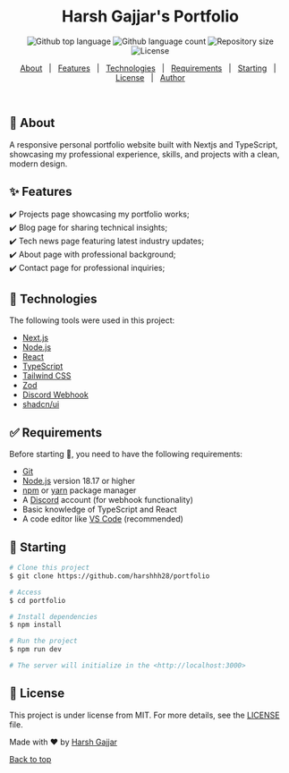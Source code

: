 <h1 align="center">Harsh Gajjar's Portfolio</h1>

<p align="center">
  <img alt="Github top language" src="https://img.shields.io/github/languages/top/harshhh28/portfolio?color=56BEB8">

  <img alt="Github language count" src="https://img.shields.io/github/languages/count/harshhh28/portfolio?color=56BEB8">

  <img alt="Repository size" src="https://img.shields.io/github/repo-size/harshhh28/portfolio?color=56BEB8">

  <img alt="License" src="https://img.shields.io/github/license/harshhh28/portfolio?color=56BEB8">

  <!-- <img alt="Github issues" src="https://img.shields.io/github/issues/harshhh28/portfolio?color=56BEB8" /> -->

  <!-- <img alt="Github forks" src="https://img.shields.io/github/forks/harshhh28/portfolio?color=56BEB8" /> -->

  <!-- <img alt="Github stars" src="https://img.shields.io/github/stars/harshhh28/portfolio?color=56BEB8" /> -->
</p>

<!-- Status -->

<!-- <h4 align="center">
    🚧  Portfolio 🚀 Under construction...  🚧
</h4>

<hr> -->

<p align="center">
  <a href="#dart-about">About</a> &#xa0; | &#xa0; 
  <a href="#sparkles-features">Features</a> &#xa0; | &#xa0;
  <a href="#rocket-technologies">Technologies</a> &#xa0; | &#xa0;
  <a href="#white_check_mark-requirements">Requirements</a> &#xa0; | &#xa0;
  <a href="#checkered_flag-starting">Starting</a> &#xa0; | &#xa0;
  <a href="#memo-license">License</a> &#xa0; | &#xa0;
  <a href="https://github.com/harshhh28" target="_blank">Author</a>
</p>

<br>

## :dart: About

A responsive personal portfolio website built with Nextjs and TypeScript, showcasing my professional experience, skills, and projects with a clean, modern design.

## :sparkles: Features

:heavy_check_mark: Projects page showcasing my portfolio works;\
:heavy_check_mark: Blog page for sharing technical insights;\
:heavy_check_mark: Tech news page featuring latest industry updates;\
:heavy_check_mark: About page with professional background;\
:heavy_check_mark: Contact page for professional inquiries;

## :rocket: Technologies

The following tools were used in this project:

- [Next.js](https://nextjs.org/)
- [Node.js](https://nodejs.org/en/)
- [React](https://pt-br.reactjs.org/)
- [TypeScript](https://www.typescriptlang.org/)
- [Tailwind CSS](https://tailwindcss.com/)
- [Zod](https://zod.dev/)
- [Discord Webhook](https://discord.com/developers/docs/resources/webhook)
- [shadcn/ui](https://ui.shadcn.com/)

## :white_check_mark: Requirements

Before starting :checkered_flag:, you need to have the following requirements:

- [Git](https://git-scm.com)
- [Node.js](https://nodejs.org/en/) version 18.17 or higher
- [npm](https://www.npmjs.com/) or [yarn](https://yarnpkg.com/) package manager
- A [Discord](https://discord.com/) account (for webhook functionality)
- Basic knowledge of TypeScript and React
- A code editor like [VS Code](https://code.visualstudio.com/) (recommended)

## :checkered_flag: Starting

```bash
# Clone this project
$ git clone https://github.com/harshhh28/portfolio

# Access
$ cd portfolio

# Install dependencies
$ npm install

# Run the project
$ npm run dev

# The server will initialize in the <http://localhost:3000>
```

## :memo: License

This project is under license from MIT. For more details, see the [LICENSE](LICENSE) file.

Made with :heart: by <a href="https://github.com/harshhh28" target="_blank">Harsh Gajjar</a>

<a href="#top">Back to top</a>

